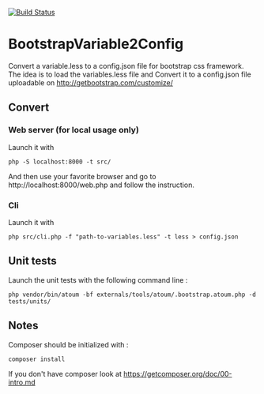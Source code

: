 [![Build Status](https://travis-ci.org/Grummfy/BootstrapVariable2Config.svg)](https://travis-ci.org/Grummfy/BootstrapVariable2Config)

# BootstrapVariable2Config
Convert a variable.less to a config.json file for bootstrap css framework.
The idea is to load the variables.less file and Convert it to a config.json file uploadable on http://getbootstrap.com/customize/

## Convert

### Web server (for local usage only)

Launch it with

    php -S localhost:8000 -t src/
    
And then use your favorite browser and go to http://localhost:8000/web.php and follow the instruction.

### Cli

Launch it with

    php src/cli.php -f "path-to-variables.less" -t less > config.json

## Unit tests
Launch the unit tests with the following command line :

    php vendor/bin/atoum -bf externals/tools/atoum/.bootstrap.atoum.php -d tests/units/

## Notes

Composer should be initialized with :

    composer install

If you don't have composer look at https://getcomposer.org/doc/00-intro.md
